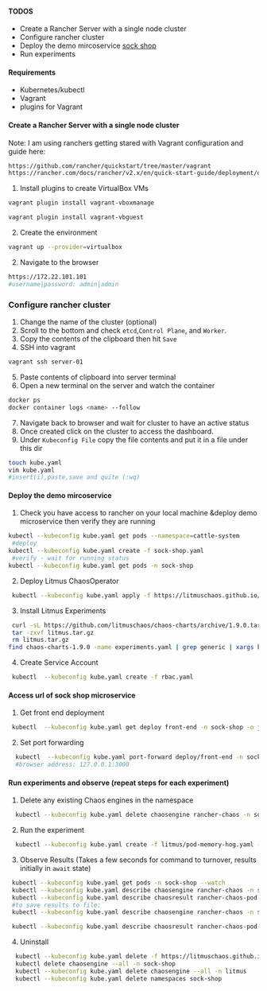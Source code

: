 #### TODOS
 - Create a Rancher Server with a single node cluster
 - Configure rancher cluster
 - Deploy the demo mircoservice [sock shop](https://github.com/microservices-demo/microservices-demo)
 - Run experiments

#### Requirements
- Kubernetes/kubectl  
- Vagrant
- plugins for Vagrant

#### Create a Rancher Server with a single node cluster
Note: I am using ranchers getting stared  with Vagrant configuration and guide here: 
```BASH
https://github.com/rancher/quickstart/tree/master/vagrant
https://rancher.com/docs/rancher/v2.x/en/quick-start-guide/deployment/quickstart-vagrant/
```

1. Install plugins to create VirtualBox VMs
```BASH
vagrant plugin install vagrant-vboxmanage

vagrant plugin install vagrant-vbguest
```  

2. Create the environment 
```BASH
vagrant up --provider=virtualbox
```
2. Navigate to the browser 
```BASH
https://172.22.101.101
#username|password: admin|admin
```


### Configure rancher cluster
1. Change the name of the cluster (optional)
2. Scroll to the bottom and check `etcd`,`Control Plane`, and `Worker`.
3. Copy the contents of the clipboard then hit `Save`
4. SSH into vagrant
```BASH
vagrant ssh server-01
```   
5. Paste contents of clipboard into server terminal
6. Open a new terminal on the server and watch the container
```BASH
docker ps
docker container logs <name> --follow
```
7. Navigate back to browser and wait for cluster to have an active status 
8. Once created click on the cluster to access the dashboard.
9. Under `Kubeconfig File` copy the file contents and put it in a file under this dir
```BASH
touch kube.yaml
vim kube.yaml 
#insert(i),paste,save and quite (:wq)
```

#### Deploy the demo mircoservice 

1. Check you have access to rancher on your local machine &deploy demo microservice then verify they are running
```BASH
kubectl --kubeconfig kube.yaml get pods --namespace=cattle-system
 #deploy
kubectl --kubeconfig kube.yaml create -f sock-shop.yaml
 #verify - wait for running status
kubectl --kubeconfig kube.yaml get pods -n sock-shop
```
2. Deploy Litmus ChaosOperator
```BASH
 kubectl --kubeconfig kube.yaml apply -f https://litmuschaos.github.io/litmus/litmus-operator-v1.9.0.yaml
```
3. Install Litmus Experiments
```BASH
 curl -sL https://github.com/litmuschaos/chaos-charts/archive/1.9.0.tar.gz -o litmus.tar.gz
 tar -zxvf litmus.tar.gz
 rm litmus.tar.gz
find chaos-charts-1.9.0 -name experiments.yaml | grep generic | xargs kubectl --kubeconfig kube.yaml apply -n sock-shop -f
```
4. Create Service Account
```BASH
 kubectl  --kubeconfig kube.yaml create -f rbac.yaml
```
#### Access url of sock shop microservice

1. Get front end deployment
```BASH
 kubectl  --kubeconfig kube.yaml get deploy front-end -n sock-shop -o jsonpath='{.spec.template.spec.containers[?(@.name == "front-end")].ports[0].containerPort}'
```
2. Set port forwarding
```BASH
  kubectl  --kubeconfig kube.yaml port-forward deploy/front-end -n sock-shop 3000:8079
  #browser address: 127.0.0.1:3000
```
#### Run experiments and observe (repeat steps for each experiment)

1. Delete any existing Chaos engines in the namespace
```BASH
  kubectl --kubeconfig kube.yaml delete chaosengine rancher-chaos -n sock-shop
```

2. Run the experiment 
```BASH
  kubectl --kubeconfig kube.yaml create -f litmus/pod-memory-hog.yaml -n sock-shop
```
3. Observe Results (Takes a few seconds for command to turnover, results initially in `await` state)
```BASH
 kubectl --kubeconfig kube.yaml get pods -n sock-shop --watch
 kubectl --kubeconfig kube.yaml describe chaosengine rancher-chaos -n sock-shop
 kubectl --kubeconfig kube.yaml describe chaosresult rancher-chaos-pod-memory-hog -n sock-shop
 #to save results to file: 
 kubectl --kubeconfig kube.yaml describe chaosengine rancher-chaos -n sock-shop > litmus-results/chaosengine-pod-memory-hog.txt

 kubectl --kubeconfig kube.yaml describe chaosresult rancher-chaos-pod-memory-hog -n sock-shop > litmus-results/chaosresult-pod-memory-hog.txt
```
4. Uninstall
```BASH
  kubectl --kubeconfig kube.yaml delete -f https://litmuschaos.github.io/litmus/litmus-operator-v1.9.0.yaml
  kubectl delete chaosengine --all -n sock-shop
  kubectl --kubeconfig kube.yaml delete chaosengine --all -n litmus
  kubectl --kubeconfig kube.yaml delete namespaces sock-shop
```

